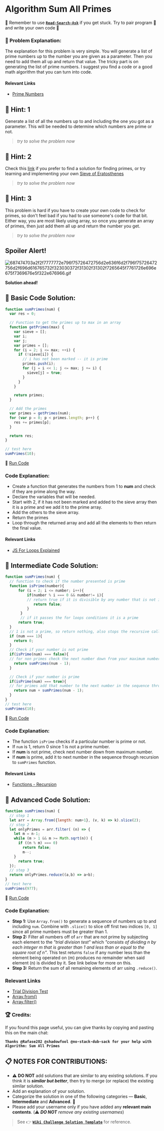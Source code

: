 
# Algorithm Sum All Primes

:triangular_flag_on_post: Remember to use [**`Read-Search-Ask`**](FreeCodeCamp-Get-Help) if you get stuck. Try to pair program :busts_in_silhouette: and write your own code :pencil:

### :checkered_flag: Problem Explanation:

The explanation for this problem is very simple. You will generate a list of prime numbers up to the number you are given as a parameter. Then you need to add them all up and return that value. The tricky part is on generating the list of prime numbers. I suggest you find a code or a good math algorithm that you can turn into code.

#### Relevant Links

- [Prime Numbers](https://en.wikipedia.org/wiki/Prime_number)

## :speech_balloon: Hint: 1

Generate a list of all the numbers up to and including the one you got as a parameter. This will be needed to determine which numbers are prime or not.

> _try to solve the problem now_

## :speech_balloon: Hint: 2

Check this [link](http://stackoverflow.com/questions/11966520/how-to-find-prime-numbers-between-0-100) if you prefer to find a solution for finding primes, or try learning and implementing your own [Sieve of Eratosthenes](https://en.wikipedia.org/wiki/Sieve_of_Eratosthenes)

> _try to solve the problem now_

## :speech_balloon: Hint: 3

This problem is hard if you have to create your own code to check for primes, so don't feel bad if you had to use someone's code for that bit. Either way, you are most likely using array, so once you generate an array of primes, then just add them all up and return the number you get.

> _try to solve the problem now_

## Spoiler Alert!

![687474703a2f2f7777772e796f75726472756d2e636f6d2f796f75726472756d2f696d616765732f323030372f31302f31302f7265645f7761726e696e675f7369676e5f322e676966.gif](https://files.gitter.im/FreeCodeCamp/Wiki/nlOm/thumb/687474703a2f2f7777772e796f75726472756d2e636f6d2f796f75726472756d2f696d616765732f323030372f31302f31302f7265645f7761726e696e675f7369676e5f322e676966.gif)

**Solution ahead!**

## :beginner: Basic Code Solution:

```javascript
function sumPrimes(num) {
  var res = 0;

  // Function to get the primes up to max in an array
  function getPrimes(max) {
    var sieve = [];
    var i;
    var j;
    var primes = [];
    for (i = 2; i <= max; ++i) {
      if (!sieve[i]) {
        // i has not been marked -- it is prime
        primes.push(i);
        for (j = i << 1; j <= max; j += i) {
          sieve[j] = true;
        }
      }
    }

    return primes;
  }

  // Add the primes
  var primes = getPrimes(num);
  for (var p = 0; p < primes.length; p++) {
    res += primes[p];
  }

  return res;
}

// test here
sumPrimes(10);
```

:rocket: [Run Code](https://repl.it/CLnZ/0)

### Code Explanation:

- Create a function that generates the numbers from 1 to **num** and check if they are prime along the way.
- Declare the variables that will be needed.
- Start with 2, if it has not been marked and added to the sieve array then it is a prime and we add it to the prime array.
- Add the others to the sieve array.
- Return the primes
- Loop through the returned array and add all the elements to then return the final value.

#### Relevant Links

- [JS For Loops Explained](JS-For-Loops-Explained)

## :sunflower: Intermediate Code Solution:

```javascript
function sumPrimes(num) {
  // function to check if the number presented is prime
  function isPrime(number){
      for (i = 2; i <= number; i++){
          if(number % i === 0 && number!= i){
          // return true if it is divisible by any number that is not itself.
             return false;
          }
       }
       // if it passes the for loops conditions it is a prime
      return true;
  }
  // 1 is not a prime, so return nothing, also stops the recursive calls.
  if (num === 1){
    return 0;
  }
  // Check if your number is not prime
  if(isPrime(num) === false){
  // for non primes check the next number down from your maximum number, do not add anything to your answer
    return sumPrimes(num - 1);
  }

  // Check if your number is prime
  if(isPrime(num) === true){
  // for primes add that number to the next number in the sequence through a recursive call to our sumPrimes function.
    return num + sumPrimes(num - 1);
  }
}
// test here
sumPrimes(10);
```

:rocket: [Run Code](https://repl.it/CLn0/0)

### Code Explanation:

- The function `isPrime` checks if a particular number is prime or not.
- If `num` is 1, return 0 since 1 is not a prime number.
- If **num** is not prime, check next number down from maximum number.
- If **num** is prime, add it to next number in the sequence through recursion to `sumPrimes` function.

#### Relevant Links

- [Functions - Recursion](https://developer.mozilla.org/en-US/docs/Web/JavaScript/Guide/Functions#Recursion)

## :rotating_light: Advanced Code Solution:

```javascript 
function sumPrimes(num) {
  // step 1	
  let arr = Array.from({length: num+1}, (v, k) => k).slice(2); 
  // step 2
  let onlyPrimes = arr.filter( (n) => { 
    let m = n-1;
    while (m > 1 && m >= Math.sqrt(n)) { 
      if ((n % m) === 0) 
        return false;
        m--;
    }
      return true;
  });
  // step 3
  return onlyPrimes.reduce((a,b) => a+b); 
}
// test here
sumPrimes(977);
```
:rocket: [Run Code](https://repl.it/DoOo/1)

### Code Explanation:

- **Step 1:** Use `Array.from()` to generate a sequence of numbers up to and including `num`. Combine with `.slice()` to slice off first two indices `[0, 1]` since all prime numbers must be greater than 1.
- **Step 2:** Filter all numbers off of `arr` that are not prime by subjecting each element to the *"trial division test"* which *"consists of dividing n by each integer m that is greater than 1 and less than or equal to the square root of n"*. This test returns `false` if any number less than the element being operated on (m) produces no remainder when said element (n) is divided by it. See link below for more on this. 
- **Step 3:** Return the sum of all remaining elements of arr using `.reduce()`. 

### Relevant Links

- [Trial Division Test](https://en.wikipedia.org/wiki/Prime_number#Trial_division)
- [Array.from()](https://developer.mozilla.org/en-US/docs/Web/JavaScript/Reference/Global_Objects/Array/from#Examples)
- [Array.filter()](https://developer.mozilla.org/en-US/docs/Web/JavaScript/Reference/Global_Objects/Array/filter)

### :trophy: Credits:

If you found this page useful, you can give thanks by copying and pasting this on the main chat:

**`Thanks @Rafase282 @shadowfool @no-stack-dub-sack for your help with Algorithm: Sum All Primes`**

## :clipboard: NOTES FOR CONTRIBUTIONS:

- :warning: **DO NOT** add solutions that are similar to any existing solutions. If you think it is **_similar but better_**, then try to merge (or replace) the existing similar solution.
- Add an explanation of your solution.
- Categorize the solution in one of the following categories &mdash; **Basic**, **Intermediate** and **Advanced**. :traffic_light:
- Please add your username only if you have added any **relevant main contents**. (:warning: **_DO NOT_** _remove any existing usernames_)

> See :point_right: [**`Wiki Challenge Solution Template`**](Wiki-Template-Challenge-Solution) for reference.
